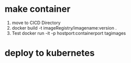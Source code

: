 # make container
1. move to CICD Directory
2. docker build -t  imageRegistry/imagename:version .
3. Test
   docker run -it -p hostport:containerport tagimages

# deploy to kubernetes


